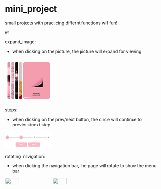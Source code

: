 # mini_project
 
small projects with practicing differnt functions will fun!

#1

expand_image:
- when clicking on the picture, the picture will expand for viewing
<img src="./images/expand_image.png" width="30%" height="30%">

steps:
- when clicking on the prev/next button, the circle will continue to previous/next step
<img src="./images/step.jpg" width="30%" height="30%">

rotating_navigation:
- when clicking the navigation bar, the page will rotate to show the menu bar
<img src="./images/rotate1.jpg" width="30%" height="30%">
<img src="./images/rotate2.jpg" width="30%" height="30%">